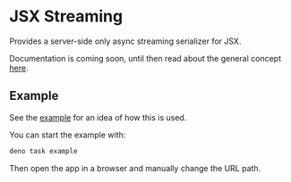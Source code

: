 # JSX Streaming

Provides a server-side only async streaming serializer for JSX.

Documentation is coming soon, until then read about the general concept
[here](https://jollytoad.deno.dev/blog/jsx_streaming).

## Example

See the [example](./examples/page.tsx) for an idea of how this is used.

You can start the example with:

```sh
deno task example
```

Then open the app in a browser and manually change the URL path.
